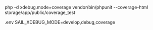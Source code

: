 php -d xdebug.mode=coverage vendor/bin/phpunit --coverage-html storage/app/public/coverage_test

.env
SAIL_XDEBUG_MODE=develop,debug,coverage